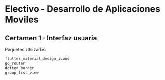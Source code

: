 # Electivo - Desarrollo de Aplicaciones Moviles

## Certamen 1 - Interfaz usuaria

Paquetes Utilizados:

```bash
flutter_material_design_icons
go_router
dotted_border
group_list_view
```
